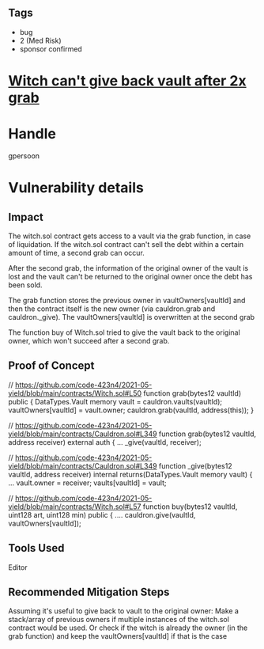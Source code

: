 ## Tags

- bug
- 2 (Med Risk)
- sponsor confirmed

# [Witch can't give back vault after 2x grab](https://github.com/code-423n4/2021-05-yield-findings/issues/8) 

# Handle

gpersoon


# Vulnerability details

## Impact
The witch.sol contract gets access to a vault via the grab function, in case of liquidation.
If the witch.sol contract can't sell the debt within a certain amount of time, a second grab can occur.

After the second grab, the information of the original owner of the vault is lost and the vault can't be returned to the original owner once the debt has been sold.

The grab function stores the previous owner in vaultOwners[vaultId] and then the contract itself is the new owner (via cauldron.grab and cauldron._give).
The vaultOwners[vaultId] is overwritten at the second grab

The function buy of Witch.sol tried to give the vault back to the original owner, which won't succeed after a second grab.

## Proof of Concept
// https://github.com/code-423n4/2021-05-yield/blob/main/contracts/Witch.sol#L50
    function grab(bytes12 vaultId) public {
        DataTypes.Vault memory vault = cauldron.vaults(vaultId);
        vaultOwners[vaultId] = vault.owner;
        cauldron.grab(vaultId, address(this));
    }

// https://github.com/code-423n4/2021-05-yield/blob/main/contracts/Cauldron.sol#L349
    function grab(bytes12 vaultId, address receiver)  external  auth   {
     ...
        _give(vaultId, receiver);
     
// https://github.com/code-423n4/2021-05-yield/blob/main/contracts/Cauldron.sol#L349
 function _give(bytes12 vaultId, address receiver) internal returns(DataTypes.Vault memory vault)  {
    ...
        vault.owner = receiver;
        vaults[vaultId] = vault;

// https://github.com/code-423n4/2021-05-yield/blob/main/contracts/Witch.sol#L57
 function buy(bytes12 vaultId, uint128 art, uint128 min) public { 
    ....
            cauldron.give(vaultId, vaultOwners[vaultId]);

## Tools Used
Editor

## Recommended Mitigation Steps
Assuming it's useful to give back to vault to the original owner:
Make a stack/array of previous owners if multiple instances of the witch.sol contract would be used.
Or check if the witch is already the owner (in the grab function) and keep the vaultOwners[vaultId] if that is the case

